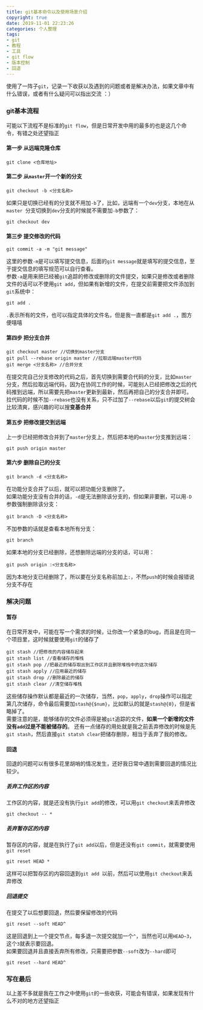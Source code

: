 ```yaml
---
title: git基本命令以及使用场景介绍
copyright: true
date: 2019-11-01 22:23:26
categories: 个人整理
tags: 
- git
- 教程
- 工具
- git flow
- 版本控制
- 回退
---
```

使用了一阵子`git`，记录一下收获以及遇到的问题或者是解决办法，如果文章中有什么错误，或者有什么疑问可以指出交流 ：）
### git基本流程
可能以下流程不是标准的`git flow`，但是日常开发中用的最多的也是这几个命令，有错之处还望指正
<!-- more -->
#### 第一步 从远端克隆仓库
```
git clone <仓库地址>
```
#### 第二步 从`master`开一个新的分支
```
git checkout -b <分支名称>
```
如果只是切换已经有的分支就不用加`-b`了，比如，远端有一个`dev`分支，本地在从`master `分支切换到`dev`分支的时候就不需要加`-b`参数了：
```
git checkout dev
```
#### 第三步 提交修改的代码
```
git commit -a -m "git message"
```
这里的参数`-m`是可以填写提交信息，后面的`git message`就是填写的提交信息，至于提交信息的填写规范可以自行查看。  
参数`-a`是用来把已经被`git`追踪的修改或删除的文件提交，如果只是修改或者删除文件的话可以不使用`git add`，但如果有新增的文件，在提交前需要把文件添加到 `git`系统中：
```
git add .
```
`.`表示所有的文件，也可以指定具体的文件名，但是我一直都是`git add .`，图方便嘻嘻
#### 第四步 把分支合并
```
git checkout master //切换到master分支
git pull --rebase origin master //拉取远端master代码
git merge <分支名称> //合并分支
```
在提交完自己分支修改的代码之后，首先切换到需要合代码的分支，比如`master`分支，然后拉取远端代码，因为在协同工作的时候，可能别人已经把修改之后的代码推到远端，所以需要先把`master`更新到最新，然后再把自己的分支合并即可。  
拉代码的时候不加`--rebase`也没有关系，只不过加了`--rebase`以后`git`的提交树会比较清爽，感兴趣的可以搜**变基合并**
#### 第五步 把修改提交到远端
上一步已经把修改合并到了`master`分支上，然后把本地的`master`分支推到远端：
```
git push origin master  
```
#### 第六步 删除自己的分支
```
git branch -d <分支名称>
```
在功能分支合并了以后，就可以把功能分支删除了。  
如果功能分支没有合并的话，`-d`是无法删除该分支的，但如果非要删，可以用`-D`参数强制删除该分支：
```
git branch -D <分支名称>
```
不加参数的话就是查看本地所有分支：
```
git branch
```
如果本地的分支已经删除，还想删除远端的分支的话，可以用：
```
git push origin :<分支名称>
```
因为本地分支已经删除了，所以要在分支名称前加上`:`，不然`push`的时候会报错说分支不存在

### 解决问题
#### 暂存
在日常开发中，可能在写一个需求的时候，让你改一个紧急的bug，而且是在同一个项目里，这时候就要使用`git`的储存了
```
git stash //把修改的内容储存起来
git stash list //查看储存的堆栈
git stash pop //把最近的储存取出到工作区并且删除堆栈中的这次储存
git stash apply //应用最近的储存
git stash drop //删除最近的储存
git stash clear //清空储存堆栈
```
这些储存操作默认都是最近的一次储存，当然，`pop`，`apply`，`drop`操作可以指定第几次储存，命令最后需要加`stash@{$num}`，比如默认的就是`stash@{0}`，但是省略掉了。  
需要注意的是，能够储存的文件必须得是被`git`追踪的文件，**如果一个新增的文件没有`add`过是不能被储存的**。
还有一点储存的用处就是我之前丢弃修改的时候是先`git stash`，然后直接`git statsh clear`把储存删除，相当于丢弃了我的修改。
#### 回退
回退的问题可以有很多花里胡哨的情况发生，还好我日常中遇到需要回退的情况比较少。
##### 丢弃工作区的内容
工作区的内容，就是还没有执行`git add`的修改，可以用`git checkout`来丢弃修改
```
git checkout -- *
```
##### 丢弃暂存区的内容
暂存区的内容，就是在执行了`git add`以后，但是还没有`git commit`，就需要使用`git reset`
```
git reset HEAD *
```
这样可以把暂存区的内容回退到`git add `以前，然后可以使用`git checkout`来丢弃修改
##### 回退提交
在提交了以后想要回退，然后要保留修改的代码
```
git reset --soft HEAD^
```
这是回退到上一个提交节点，每多退一次提交就加一个`^`，当然也可以用`HEAD~3`，这个`3`就表示要回退。  
如果要回退并且直接丢弃所有修改，只需要把参数`--soft`改为`--hard`即可
```
git reset --hard HEAD^
```
### 写在最后
以上差不多就是我在工作之中使用`git`的一些收获，可能会有错误，如果发现有什么不对的地方还望指正